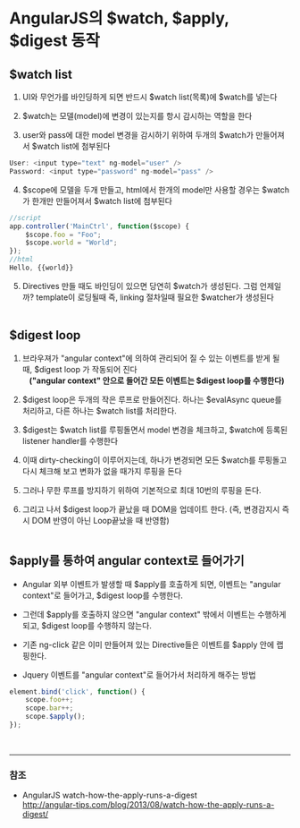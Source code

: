 # AngularJS의 $watch, $apply, $digest 동작

## $watch list

1) UI와 무언가를 바인딩하게 되면 반드시 $watch list(목록)에 $watch를 넣는다  

2) $watch는 모델(model)에 변경이 있는지를 항시 감시하는 역할을 한다

3) user와 pass에 대한 model 변경을 감시하기 위하여 두개의 $watch가 만들어져서 $watch list에 첨부된다

```js
User: <input type="text" ng-model="user" />
Password: <input type="password" ng-model="pass" />
```

4) $scope에 모델을 두개 만들고, html에서 한개의 model만 사용할 경우는 $watch가 한개만 만들어져서 $watch list에 첨부된다 

```js
//script
app.controller('MainCtrl', function($scope) {
    $scope.foo = "Foo";
    $scope.world = "World";
});
//html
Hello, {{world}}
``` 

5) Directives 만들 때도 바인딩이 있으면 당연히 $watch가 생성된다. 그럼 언제일까? template이 로딩될때 즉, linking 절차일때 필요한 $watcher가 생성된다 
<br><br>

## $digest loop

1) 브라우져가 "angular context"에 의하여 관리되어 질 수 있는 이벤트를 받게 될 때, $digest loop 가 작동되어 진다<br>
&nbsp;&nbsp; **("angular context" 안으로 들어간 모든 이벤트는 $digest loop를 수행한다)**

2) $digest loop은 두개의 작은 루프로 만들어진다. 하나는 $evalAsync queue를 처리하고, 다른 하나는 $watch list를 처리한다.

3) $digest는 $watch list를 루핑돌면서 model 변경을 체크하고, $watch에 등록된 listener handler를 수행한다

4) 이때 dirty-checking이 이루어지는데, 하나가 변경되면 모든 $watch를 루핑돌고 다시 체크해 보고 변화가 없을 때가지 루핑을 돈다

5) 그러나 무한 루프를 방지하기 위하여 기본적으로 최대 10번의 루핑을 돈다.

6) 그리고 나서 $digest loop가 끝났을 때 DOM을 업데이트 한다. (즉, 변경감지시 즉시 DOM 반영이 아닌 Loop끝났을 때 반영함) 
<br><br>

## $apply를 통하여 angular context로 들어가기

* Angular 외부 이벤트가 발생할 때 $apply를 호출하게 되면, 이벤트는 "angular context"로 들어가고, $digest loop를 수행한다.

* 그런데 $apply를 호출하지 않으면 "angular context" 밖에서 이벤트는 수행하게 되고, $digest loop를 수행하지 않는다.

* 기존 ng-click 같은 이미 만들어져 있는 Directive들은 이벤트를 $apply 안에 랩핑한다.

* Jquery 이벤트를 "angular context"로 들어가서 처리하게 해주는 방법

```js
element.bind('click', function() {
    scope.foo++;
    scope.bar++;
    scope.$apply();
});
```

<br>

***

### 참조
 * AngularJS watch-how-the-apply-runs-a-digest<br>
<http://angular-tips.com/blog/2013/08/watch-how-the-apply-runs-a-digest/>
